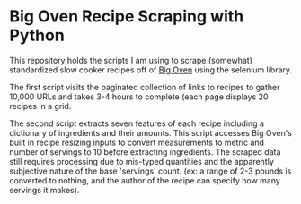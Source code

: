 # Big Oven Recipe Scraping with Python
This repository holds the scripts I am using to scrape (somewhat) standardized slow cooker recipes off of [Big Oven](https://www.bigoven.com/) using the selenium library.

The first script visits the paginated collection of links to recipes to gather 10,000 URLs and takes 3-4 hours to complete (each page displays 20 recipes in a grid.

The second script extracts seven features of each recipe including a dictionary of ingredients and their amounts. This script accesses Big Oven's built in recipe resizing inputs to convert measurements to metric and number of servings to 10 before extracting ingredients. The scraped data still requires processing due to mis-typed quantities and the apparently subjective nature of the base 'servings' count. (ex: a range of 2-3 pounds is converted to nothing, and the author of the recipe can specify how many servings it makes). 
